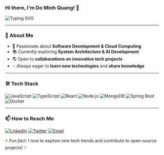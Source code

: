 ### Hi there, I'm Do Minh Quang! 👋

![Typing SVG](https://readme-typing-svg.herokuapp.com?font=Fira+Code&pause=1000&color=F75C7E&width=435&lines=Software+Engineer;Open+Source+Contributor;Fullstack+Developer;Tech+Enthusiast)

---

### 🚀 About Me
- 🎯 Passionate about **Software Development & Cloud Computing**
- 📚 Currently exploring **System Architecture & AI Development**
- 🌎 Open to **collaborations on innovative tech projects**
- 💡 Always eager to **learn new technologies** and **share knowledge**

---

### 🛠 Tech Stack

![JavaScript](https://img.shields.io/badge/JavaScript-F7DF1E?style=flat&logo=javascript&logoColor=black)
![TypeScript](https://img.shields.io/badge/TypeScript-3178C6?style=flat&logo=typescript&logoColor=white)
![React](https://img.shields.io/badge/React-61DAFB?style=flat&logo=react&logoColor=black)
![Node.js](https://img.shields.io/badge/Node.js-339933?style=flat&logo=node.js&logoColor=white)
![MongoDB](https://img.shields.io/badge/MongoDB-47A248?style=flat&logo=mongodb&logoColor=white)
![Spring Boot](https://img.shields.io/badge/Spring%20Boot-6DB33F?style=flat&logo=springboot&logoColor=white)
![Docker](https://img.shields.io/badge/Docker-2496ED?style=flat&logo=docker&logoColor=white)

---

### 📫 How to Reach Me
[![LinkedIn](https://img.shields.io/badge/LinkedIn-0077B5?style=flat&logo=linkedin&logoColor=white)](https://linkedin.com/in/your-profile)
[![Twitter](https://img.shields.io/badge/Twitter-1DA1F2?style=flat&logo=twitter&logoColor=white)](https://twitter.com/your-handle)
[![Email](https://img.shields.io/badge/Email-D14836?style=flat&logo=gmail&logoColor=white)](mailto:your.email@example.com)

⚡ *Fun fact:* I love to explore new tech trends and contribute to open-source projects! ✨

